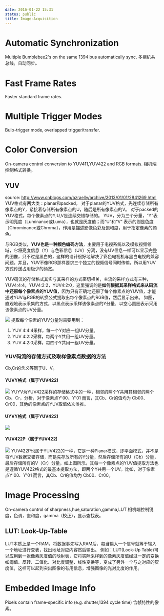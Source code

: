 ```yaml
---
date: 2016-01-22 15:31
status: public
title: Image-Acquisition
---
```


# Automatic Synchronization
Multiple Bumblebee2's on the same 1394 bus automatically sync.
多相机共总线，自动同步。
# Fast Frame Rates
Faster standard frame rates.
# Multiple Trigger Modes
Bulb-trigger mode, overlapped trigger/transfer.
# Color Conversion
On-camera control conversion to YUV411,YUV422 and RGB formats.
相机端控制格式转换。
## YUV
source: <http://www.cnblogs.com/azraelly/archive/2013/01/01/2841269.html>
YUV格式有两大类：planar和packed。
对于planar的YUV格式，先连续存储所有像素点的Y，紧接着存储所有像素点的U，随后是所有像素点的V。
对于packed的YUV格式，每个像素点的Y,U,V是连续交错存储的。
YUV，分为三个分量，“Y”表示明亮度（Luminance或Luma），也就是灰度值；而“U”和“V” 表示的则是色度（Chrominance或Chroma），作用是描述影像色彩及饱和度，用于指定像素的颜色。

与RGB类似，**YUV也是一种颜色编码方法**，主要用于电视系统以及模拟视频领域，它将亮度信息（Y）与色彩信息（UV）分离，没有UV信息一样可以显示完整的图像，只不过是黑白的，这样的设计很好地解决了彩色电视机与黑白电视的兼容问题。并且，YUV不像RGB那样要求三个独立的视频信号同时传输，所以用YUV方式传送占用极少的频宽。

YUV码流的存储格式其实与其采样的方式密切相关，主流的采样方式有三种，YUV4:4:4，YUV4:2:2，YUV4:2:0，这里强调的是**如何根据其采样格式来从码流中还原每个像素点的YUV值**，因为只有正确地还原了每个像素点的YUV值，才能通过YUV与RGB的转换公式提取出每个像素点的RGB值，然后显示出来。
如图，直观地表示采集的方式，以黑点表示采样该像素点的Y分量，以空心圆圈表示采用该像素点的UV分量。

![](~/15-50-01.jpg)
提取每个像素的YUV分量时需要用到：
1. YUV 4:4:4采样，每一个Y对应一组UV分量。
2. YUV 4:2:2采样，每两个Y共用一组UV分量。 
3. YUV 4:2:0采样，每四个Y共用一组UV分量。 
### YUV码流的存储方式及取样像素点数据的方法
Cb,Cr的含义等同于U、V。
#### YUVY格式（属于YUV422)

![](~/15-56-46.jpg)
YUYV为YUV422采样的存储格式中的一种，相邻的两个Y共用其相邻的两个Cb、Cr，分析，对于像素点Y'00、Y'01 而言，其Cb、Cr的值均为 Cb00、Cr00，其他的像素点的YUV取值依次类推。
#### UYVY格式（属于YUV422)

![](~/15-58-29.jpg)
#### YUV422P（属于YUV422)

![](~/16-07-31.jpg)
YUV422P也属于YUV422的一种，它是一种Planar模式，即平面模式，并不是将YUV数据交错存储，而是先存放所有的Y分量，然后存储所有的U（Cb）分量，最后存储所有的V（Cr）分量，如上图所示。其每一个像素点的YUV值提取方法也是遵循YUV422格式的最基本提取方法，即两个Y共用一个UV。比如，对于像素点Y'00、Y'01 而言，其Cb、Cr的值均为 Cb00、Cr00。
# Image Processing
On-camera control of sharpness,hue,saturation,gamma,LUT
相机端控制锐度，色调，饱和度，gamma（校正），显示查找表。
## LUT:  Look-Up-Table
LUT本质上是一个RAM，将数据事先写入RAM后，每当输入一个信号就等于输入一个地址进行查表，找出地址对应内容然后输出。
例如：LUT(Look-Up Table)可以应用到一张像素灰度值的映射表，它将实际采样到的像素灰度值经过一定的变换如阈值、反转、二值化、对比度调整、线性变换等，变成了另外一个与之对应的灰度值，这样可以起到突出图像的有用信息，增强图像的光对比度的作用。
# Embedded Image Info
Pixels contain frame-specific info (e.g. shutter,1394 cycle time)
含帧特性的像素。
